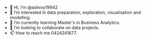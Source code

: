 - 👋 Hi, I’m @ashroy19942
- 👀 I’m interested in data preparation, exploration, visualisation and modelling.
- 🌱 I’m currently learning Master's in Business Analytics.
- 💞️ I’m looking to collaborate on data projects.
- 📫 How to reach me 0424241677.

<!---
ashroy19942/ashroy19942 is a ✨ special ✨ repository because its `README.md` (this file) appears on your GitHub profile.
You can click the Preview link to take a look at your changes.
--->
